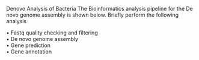 Denovo Analysis of Bacteria
The Bioinformatics analysis pipeline for the De novo genome assembly is shown below.
Briefly perform the following analysis  

  •  	Fastq quality checking and filtering  
  •	  De novo genome assembly  
  •  	Gene prediction  
  •	  Gene annotation   



